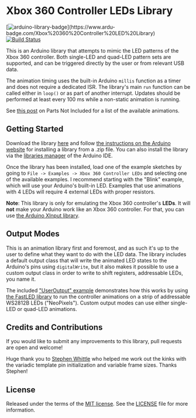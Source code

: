 # Xbox 360 Controller LEDs Library
[![arduino-library-badge](https://www.ardu-badge.com/badge/Xbox%20360%20Controller%20LED%20Library.svg?)](https://www.ardu-badge.com/Xbox%20360%20Controller%20LED%20Library) [![Build Status](https://travis-ci.org/dmadison/Xbox360ControllerLEDs.svg?branch=master)](https://travis-ci.org/dmadison/Xbox360ControllerLEDs)

This is an Arduino library that attempts to mimic the LED patterns of the Xbox 360 controller. Both single-LED and quad-LED pattern sets are supported, and can be triggered directly by the user or from relevant USB data.

The animation timing uses the built-in Arduino `millis` function as a timer and does not require a dedicated ISR. The library's main `run` function can be called either in `loop()` or as part of another interrupt. Updates should be performed at least every 100 ms while a non-static animation is running.

See [this post](https://www.partsnotincluded.com/reverse-engineering/xbox-360-controller-led-animations/) on Parts Not Included for a list of the available animations.

## Getting Started

Download the library [here](../../archive/master.zip) and follow [the instructions on the Arduino website](https://www.arduino.cc/en/guide/libraries#toc4) for installing a library from a .zip file. You can also install the library via the [libraries manager](https://www.arduino.cc/en/guide/libraries#toc3) of the Arduino IDE.

Once the library has been installed, load one of the example sketches by going to `File -> Examples -> Xbox 360 Controller LEDs` and selecting one of the available examples. I recommend starting with the "Blink" example, which will use your Arduino's built-in LED. Examples that use animations with 4 LEDs will require 4 external LEDs with proper resistors.

**Note**: This library is only for emulating the Xbox 360 controller's **LEDs**. It will **not** make your Arduino work like an Xbox 360 controller. For that, you can use [the Arduino XInput library](https://github.com/dmadison/ArduinoXInput).

## Output Modes

This is an animation library first and foremost, and as such it's up to the user to define what they want to do with the LED data. The library includes a default output class that will write the animated LED states to the Arduino's pins using `digitalWrite`, but it also makes it possible to use a custom output class in order to write to shift registers, addressable LEDs, you name it.

The included ["UserOutput" example](examples/UserOutput/UserOutput.ino) demonstrates how this works by using [the FastLED library](https://github.com/FastLED/FastLED) to run the controller animations on a strip of addressable WS2812B LEDs ("NeoPixels"). Custom output modes can use either single-LED or quad-LED animations.

## Credits and Contributions

If you would like to submit any improvements to this library, pull requests are open and welcome!

Huge thank you to [Stephen Whittle](https://github.com/stephenwhittle) who helped me work out the kinks with the variadic template pin initialization and variable frame sizes. Thanks Stephen!

## License
Released under the terms of the [MIT license](https://opensource.org/licenses/MIT). See the [LICENSE](LICENSE) file for more information.
